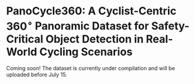 # PanoCycle360: A Cyclist-Centric $360^{\circ}$ Panoramic Dataset for Safety-Critical Object Detection in Real-World Cycling Scenarios


 ​​Coming soon! The dataset is currently under compilation and will be uploaded before July 15.​
